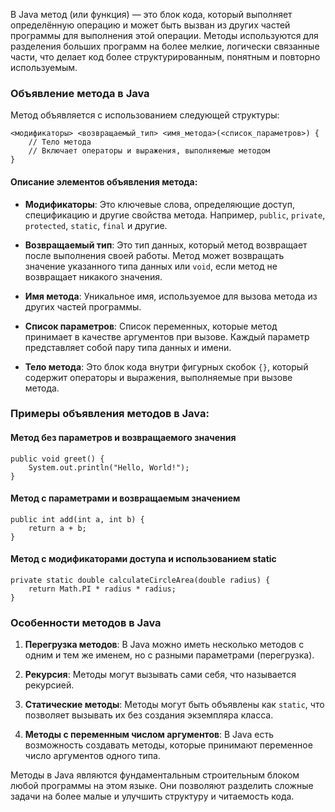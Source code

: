 В Java метод (или функция) — это блок кода, который выполняет определённую операцию и может быть вызван из других частей программы для выполнения этой операции. Методы используются для разделения больших программ на более мелкие, логически связанные части, что делает код более структурированным, понятным и повторно используемым.

### Объявление метода в Java

Метод объявляется с использованием следующей структуры:

```
<модификаторы> <возвращаемый_тип> <имя_метода>(<список_параметров>) {
    // Тело метода
    // Включает операторы и выражения, выполняемые методом
}
```

#### Описание элементов объявления метода:

- **Модификаторы**: Это ключевые слова, определяющие доступ, спецификацию и другие свойства метода. Например, `public`, `private`, `protected`, `static`, `final` и другие.

- **Возвращаемый тип**: Это тип данных, который метод возвращает после выполнения своей работы. Метод может возвращать значение указанного типа данных или `void`, если метод не возвращает никакого значения.

- **Имя метода**: Уникальное имя, используемое для вызова метода из других частей программы.

- **Список параметров**: Список переменных, которые метод принимает в качестве аргументов при вызове. Каждый параметр представляет собой пару типа данных и имени.

- **Тело метода**: Это блок кода внутри фигурных скобок `{}`, который содержит операторы и выражения, выполняемые при вызове метода.

### Примеры объявления методов в Java:

#### Метод без параметров и возвращаемого значения

```
public void greet() {
    System.out.println("Hello, World!");
}
```

#### Метод с параметрами и возвращаемым значением

```
public int add(int a, int b) {
    return a + b;
}
```

#### Метод с модификаторами доступа и использованием static

```
private static double calculateCircleArea(double radius) {
    return Math.PI * radius * radius;
}
```

### Особенности методов в Java

1. **Перегрузка методов**: В Java можно иметь несколько методов с одним и тем же именем, но с разными параметрами (перегрузка).

2. **Рекурсия**: Методы могут вызывать сами себя, что называется рекурсией.

3. **Статические методы**: Методы могут быть объявлены как `static`, что позволяет вызывать их без создания экземпляра класса.

4. **Методы с переменным числом аргументов**: В Java есть возможность создавать методы, которые принимают переменное число аргументов одного типа.

Методы в Java являются фундаментальным строительным блоком любой программы на этом языке. Они позволяют разделить сложные задачи на более малые и улучшить структуру и читаемость кода.
